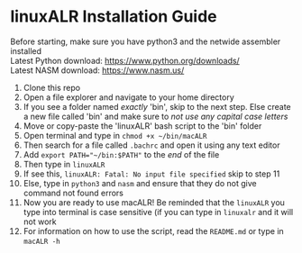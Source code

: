 # linuxALR Installation Guide

Before starting, make sure you have python3 and the netwide assembler installed  
Latest Python download: <https://www.python.org/downloads/>  
Latest NASM download: <https://www.nasm.us/>

1. Clone this repo
2. Open a file explorer and navigate to your home directory
3. If you see a folder named _exactly_ 'bin', skip to the next step. Else create a new file called 'bin' and make sure to _not use any capital case letters_
4. Move or copy-paste the 'linuxALR' bash script to the 'bin' folder
5. Open terminal and type in `chmod +x ~/bin/macALR`
6. Then search for a file called `.bachrc` and open it using any text editor
7. Add `export PATH="~/bin:$PATH"` to the _end_ of the file
8. Then type in `linuxALR`
9. If see this, `linuxALR: Fatal: No input file specified` skip to step 11
10. Else, type in `python3` and `nasm` and ensure that they do not give command not found errors
11. Now you are ready to use macALR! Be reminded that the `linuxALR` you type into terminal is case sensitive (if you can type in `linuxalr` and it will not work
12. For information on how to use the script, read the `README.md` or type in `macALR -h`

